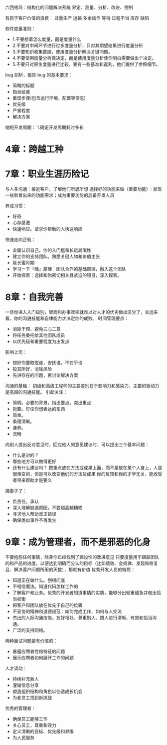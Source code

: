 六西格玛：结构化的问题解决系统
界定、测量、分析、改进、控制

有损于客户价值的浪费：
过量生产
运输
多余动作
等待
过程不当
库存
缺陷

软件度量准则：
- 1.不要想着怎么度量，而是度量什么
- 2.不要对中间环节进行过多度量分析，只对其期望结果进行度量分析
- 3.不要知识收集数据，使用度量分析解决关键问题。
- 4.不要使用度量分析做决定，而是使用度量分析使你明白需要做出个决定。
- 5.不要只对原生度量进行比较，要有一些基准和返利，他们提供了参照细节。

bug 剖析，报告 bug 的基本要求：
- 简略的标题
- 指派给谁
- 重现步骤(包含运行环境，配置等信息)
- 优先级
- 严重程度
- 解决方案

缩短开发周期：
1.确定开发周期耗时多长



# 4章：跨越工种



# 7章：职业生涯历险记
与人多沟通：接近客户，了解他们所思所想
选择好的功能来做（重要功能）: 发现一些新冒出来的功能需求；成为重要功能的后备开发人员

养成习惯：
- 好奇
- 心存感激
- 快速响应。请求你帮助的人快速响应

快速走向正轨：
- 全面认识自己。你的入门槛和长远局限性
- 建立你的支持团队。熟悉关键人物和价值主张
- 延长蜜月期
- 学习一下『绳』原理：团队合作的基础原理，融入这个团队
- 开始探索：选择和你密切相关且紧迫的项目，深入探索。

# 8章：自我完善
一旦你进入入门级别，智商和办事效率就难以对人才的优劣做出区分了，长远来看，你的沟通技能和自律能力才决定你的成败。
时间管理要点：
- 消除干预、避免三心二意
- 将任务委托给其他团队成员
- 以优先级和重要程度为出发点

影响上司：
- 想好你要取悦谁，安抚谁，不在乎谁
- 投其所好，消除风险
- 先讲存在的问题，再讨论解决方案

沟通的基础：
初级和高级工程师的主要差别在于影响力和感染力，主要的驱动力是高超的沟通技能。
引起关注：
- 简明。必要的背景，指出要点。突出重点
- 扼要。盯住你想表达的东西
- 简单。
- 条理清晰。
- 谦恭。
- 流畅

向别人提出反对意见时，回应他人的意见建议时，可以提出三个基本问题：
- 什么是对的？
- 哪些地方可以做得更好
- 还有什么建议吗？
把重点放在方法或成果上面，而不是放在某个人身上，人是很难变的，但是可以改变他们的方法及成果
你的反馈和你的才学无关，能收受者带来帮助才是要义


捅娄子了：
- 负责任。承认
- 深入理解缺漏原因，不要越高越糟糕
- 寻求他人帮助改正错误
- 确保类似事件不再发生

# 9章：成为管理者，而不是邪恶的化身
不要抱怨任何事情，除非你已经找到了建设性的改进意见
只要度量用于跟踪团队的和产品的进度，以便达到明确而公认的目标（比如绩效、会规律、发现和修复吕、解决客户问题所用的天数），那就有价值
优秀开发人员的特质：
- 知道正在做什么。刨根问底
- 不相信魔法。知道代码怎样工作的
- 了解客户和业务。优秀的开发者知道事情的实质，能够分出轻重缓急并做出恰当权衡
- 把客户和团队放在优先于自己的位置
- 不妥协的精神和道德规范：如何完成工作、如何与人交流
- 杰出的人际沟通技能。友好相处、尊重别人、跟人进行清晰、有效和恰当沟通。
- 广泛的支持网络。

两种面试问题是有价值的：
- 暴露应聘者性格特征的问题
- 展示应聘者如何展开工作的问题

人才流动：
- 持续补充新人
- 灌输信息分享
- 塑造组织结构和角色以创造成长机会
- 为老员工找到新挑战

优秀的管理者：
- 确保员工能够工作
- 关心员工，尊重和效力
- 定义清晰的目标、优先级和界限
- 为人民服务

